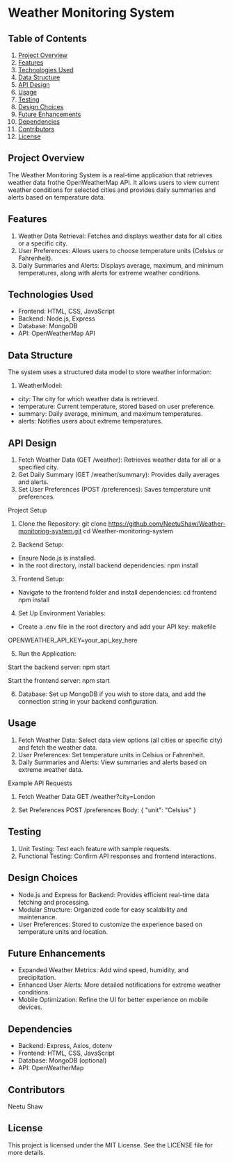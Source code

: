 # Weather Monitoring System

## Table of Contents
1. [Project Overview](#project-overview)
2. [Features](#features)
3. [Technologies Used](#technologies-used)
4. [Data Structure](#data-structure)
5. [API Design](#api-design)
6. [Usage](#usage)
7. [Testing](#testing)
8. [Design Choices](#design-choices)
9. [Future Enhancements](#future-enhancements)
10. [Dependencies](#dependencies)
11. [Contributors](#contributors)
12. [License](#license)

## Project Overview
The Weather Monitoring System is a real-time application that retrieves weather data frothe OpenWeatherMap API. It allows users to view current weather conditions for selected cities and provides daily summaries and alerts based on temperature data.

## Features

1. Weather Data Retrieval: Fetches and displays weather data for all cities or a specific city.
2. User Preferences: Allows users to choose temperature units (Celsius or Fahrenheit).
3. Daily Summaries and Alerts: Displays average, maximum, and minimum temperatures, along with alerts for extreme weather conditions.

## Technologies Used
- Frontend: HTML, CSS, JavaScript
- Backend: Node.js, Express
- Database: MongoDB
- API: OpenWeatherMap API

## Data Structure
The system uses a structured data model to store weather information:

1. WeatherModel:
- city: The city for which weather data is retrieved.
- temperature: Current temperature, stored based on user preference.
- summary: Daily average, minimum, and maximum temperatures.
- alerts: Notifies users about extreme temperatures.

## API Design
1. Fetch Weather Data (GET /weather): Retrieves weather data for all or a specified city.
2. Get Daily Summary (GET /weather/summary): Provides daily averages and alerts.
3. Set User Preferences (POST /preferences): Saves temperature unit preferences.

Project Setup
1. Clone the Repository:
git clone https://github.com/NeetuShaw/Weather-monitoring-system.git
cd Weather-monitoring-system

2. Backend Setup:
- Ensure Node.js is installed.
- In the root directory, install backend dependencies:
npm install

3. Frontend Setup:
- Navigate to the frontend folder and install dependencies:
cd frontend
npm install

4. Set Up Environment Variables:
- Create a .env file in the root directory and add your API key:
makefile

OPENWEATHER_API_KEY=your_api_key_here

5. Run the Application:

Start the backend server:
npm start

Start the frontend server:
npm start

6. Database:
Set up MongoDB if you wish to store data, and add the connection string in your backend configuration.

## Usage
1. Fetch Weather Data: Select data view options (all cities or specific city) and fetch the weather data.
2. User Preferences: Set temperature units in Celsius or Fahrenheit.
3. Daily Summaries and Alerts: View summaries and alerts based on extreme weather data.

Example API Requests
1. Fetch Weather Data
GET /weather?city=London

2. Set Preferences
POST /preferences
Body: { "unit": "Celsius" }

## Testing
1. Unit Testing: Test each feature with sample requests.
2. Functional Testing: Confirm API responses and frontend interactions.

## Design Choices
- Node.js and Express for Backend: Provides efficient real-time data fetching and processing.
- Modular Structure: Organized code for easy scalability and maintenance.
- User Preferences: Stored to customize the experience based on temperature units and location.

## Future Enhancements
- Expanded Weather Metrics: Add wind speed, humidity, and precipitation.
- Enhanced User Alerts: More detailed notifications for extreme weather conditions.
- Mobile Optimization: Refine the UI for better experience on mobile devices.

## Dependencies
- Backend: Express, Axios, dotenv
- Frontend: HTML, CSS, JavaScript
- Database: MongoDB (optional)
- API: OpenWeatherMap

## Contributors
Neetu Shaw

## License
This project is licensed under the MIT License. See the LICENSE file for more details.

